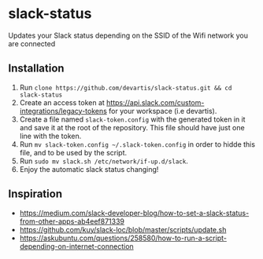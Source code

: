 # slack-status

Updates your Slack status depending on the SSID of the Wifi network you are connected

## Installation

1. Run `clone https://github.com/devartis/slack-status.git && cd slack-status`
2. Create an access token at https://api.slack.com/custom-integrations/legacy-tokens for your workspace (i.e devartis).
3. Create a file named `slack-token.config` with the generated token in it and save it at the root of the repository. This file should have just one line with the token.
4. Run `mv slack-token.config ~/.slack-token.config` in order to hidde this file, and to be used by the script.
5. Run `sudo mv slack.sh /etc/network/if-up.d/slack`.
6. Enjoy the automatic slack status changing!

## Inspiration

* https://medium.com/slack-developer-blog/how-to-set-a-slack-status-from-other-apps-ab4eef871339
* https://github.com/kuy/slack-loc/blob/master/scripts/update.sh
* https://askubuntu.com/questions/258580/how-to-run-a-script-depending-on-internet-connection
